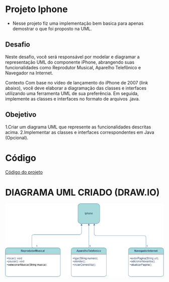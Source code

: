 # Projeto Iphone
 - Nesse projeto fiz uma implementação bem basica para apenas demostrar o que foi proposto na UML.
## Desafio

Neste desafio, você será responsável por modelar e diagramar a representação UML do componente iPhone, abrangendo suas funcionalidades como Reprodutor Musical, Aparelho Telefônico e Navegador na Internet.

Contexto
Com base no vídeo de lançamento do iPhone de 2007 (link abaixo), você deve elaborar a diagramação das classes e interfaces utilizando uma ferramenta UML de sua preferência. Em seguida, implemente as classes e interfaces no formato de arquivos .java.

## Obejetivo

1.Criar um diagrama UML que represente as funcionalidades descritas acima.
2.Implementar as classes e interfaces correspondentes em Java (Opcional).

# Código

[Código do projeto](src/Iphone.java)

# DIAGRAMA UML CRIADO (DRAW.IO)

![UML](image/iphone.drawio.png)


